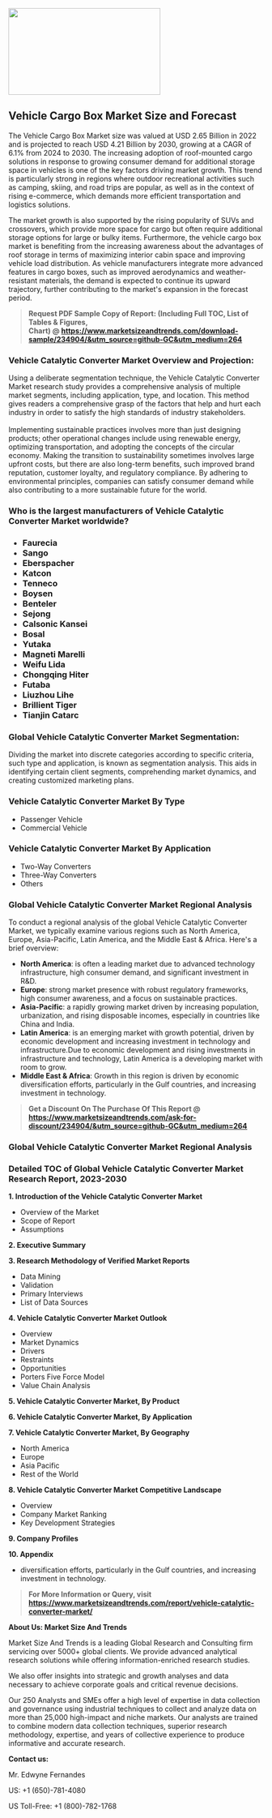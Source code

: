 <p><img class="alignnone size-medium wp-image-20088" src="https://ffe5etoiles.com/wp-content/uploads/2024/12/MST1-300x171.png" alt="" width="300" height="171" /></p><h2>Vehicle Cargo Box Market Size and Forecast</h2><p>The Vehicle Cargo Box Market size was valued at USD 2.65 Billion in 2022 and is projected to reach USD 4.21 Billion by 2030, growing at a CAGR of 6.1% from 2024 to 2030. The increasing adoption of roof-mounted cargo solutions in response to growing consumer demand for additional storage space in vehicles is one of the key factors driving market growth. This trend is particularly strong in regions where outdoor recreational activities such as camping, skiing, and road trips are popular, as well as in the context of rising e-commerce, which demands more efficient transportation and logistics solutions.</p><p>The market growth is also supported by the rising popularity of SUVs and crossovers, which provide more space for cargo but often require additional storage options for large or bulky items. Furthermore, the vehicle cargo box market is benefiting from the increasing awareness about the advantages of roof storage in terms of maximizing interior cabin space and improving vehicle load distribution. As vehicle manufacturers integrate more advanced features in cargo boxes, such as improved aerodynamics and weather-resistant materials, the demand is expected to continue its upward trajectory, further contributing to the market's expansion in the forecast period.</p></p><blockquote id="" class=""><strong>Request PDF Sample Copy of Report: (Including Full TOC, List of Tables &amp; Figures, Chart)&nbsp;@&nbsp;<strong><a href="https://www.marketsizeandtrends.com/download-sample/234904/&utm_source=github-GC&utm_medium=264" target="_blank">https://www.marketsizeandtrends.com/download-sample/234904/&utm_source=github-GC&utm_medium=264</a></strong></strong></blockquote><h3 id="" class="">Vehicle Catalytic Converter Market&nbsp;Overview and Projection:</h3><p id="" class="">Using a deliberate segmentation technique, the Vehicle Catalytic Converter Market research study provides a comprehensive analysis of multiple market segments, including application, type, and location. This method gives readers a comprehensive grasp of the factors that help and hurt each industry in order to satisfy the high standards of industry stakeholders. <br /> <br />Implementing sustainable practices involves more than just designing products; other operational changes include using renewable energy, optimizing transportation, and adopting the concepts of the circular economy. Making the transition to sustainability sometimes involves large upfront costs, but there are also long-term benefits, such improved brand reputation, customer loyalty, and regulatory compliance. By adhering to environmental principles, companies can satisfy consumer demand while also contributing to a more sustainable future for the world.</p><h3 id="" class="">Who is the largest manufacturers of&nbsp;Vehicle Catalytic Converter Market worldwide?</h3><h3 class=""><p><ul><li>Faurecia </li><li> Sango </li><li> Eberspacher </li><li> Katcon </li><li> Tenneco </li><li> Boysen </li><li> Benteler </li><li> Sejong </li><li> Calsonic Kansei </li><li> Bosal </li><li> Yutaka </li><li> Magneti Marelli </li><li> Weifu Lida </li><li> Chongqing Hiter </li><li> Futaba </li><li> Liuzhou Lihe </li><li> Brillient Tiger </li><li> Tianjin Catarc</li></ul></p></h3><h3 id="" class="">Global&nbsp;Vehicle Catalytic Converter Market Segmentation:</h3><p id="" class="">Dividing the market into discrete categories according to specific criteria, such type and application, is known as segmentation analysis. This aids in identifying certain client segments, comprehending market dynamics, and creating customized marketing plans.</p><h3 id="" class="">Vehicle Catalytic Converter Market&nbsp;By Type</h3><p><p><ul><li>Passenger Vehicle</li><li> Commercial Vehicle</p></li></ul></p></p><h3 id="" class="">Vehicle Catalytic Converter Market&nbsp;By Application</h3><p class=""><p><ul><li>Two-Way Converters</li><li> Three-Way Converters</li><li> Others</li></ul></p></p><h3 id="" class="">Global Vehicle Catalytic Converter Market Regional Analysis</h3><p id="" class="">To conduct a regional analysis of the global Vehicle Catalytic Converter Market, we typically examine various regions such as North America, Europe, Asia-Pacific, Latin America, and the Middle East &amp; Africa. Here's a brief overview:</p><ul><li><strong>North America</strong>: is often a leading market due to advanced technology infrastructure, high consumer demand, and significant investment in R&amp;D.</li><li><strong>Europe</strong>: strong market presence with robust regulatory frameworks, high consumer awareness, and a focus on sustainable practices.</li><li><strong>Asia-Pacific</strong>: a rapidly growing market driven by increasing population, urbanization, and rising disposable incomes, especially in countries like China and India.</li><li><strong>Latin America</strong>: is an emerging market with growth potential, driven by economic development and increasing investment in technology and infrastructure.Due to economic development and rising investments in infrastructure and technology, Latin America is a developing market with room to grow.</li><li><strong>Middle East &amp; Africa</strong>: Growth in this region is driven by economic diversification efforts, particularly in the Gulf countries, and increasing investment in technology.</li></ul><blockquote id="" class=""><strong>Get a Discount On The Purchase Of This Report @ <strong><a href="https://www.marketsizeandtrends.com/ask-for-discount/234904/&utm_source=github-GC&utm_medium=264" target="_blank">https://www.marketsizeandtrends.com/ask-for-discount/234904/&utm_source=github-GC&utm_medium=264</a></strong></strong></blockquote><h3 id="" class="">Global Vehicle Catalytic Converter Market Regional Analysis</h3><h3 id="" class="">Detailed TOC of Global Vehicle Catalytic Converter Market Research Report, 2023-2030</h3><p id="" class=""><strong>1. Introduction of the Vehicle Catalytic Converter Market</strong></p><ul><li>Overview of the Market</li><li>Scope of Report</li><li>Assumptions</li></ul><p id="" class=""><strong>2. Executive Summary</strong></p><p id="" class=""><strong>3. Research Methodology of Verified Market Reports</strong></p><ul><li>Data Mining</li><li>Validation</li><li>Primary Interviews</li><li>List of Data Sources</li></ul><p id="" class=""><strong>4. Vehicle Catalytic Converter Market Outlook</strong></p><ul><li>Overview</li><li>Market Dynamics</li><li>Drivers</li><li>Restraints</li><li>Opportunities</li><li>Porters Five Force Model</li><li>Value Chain Analysis</li></ul><p id="" class=""><strong>5. Vehicle Catalytic Converter Market, By Product</strong></p><p id="" class=""><strong>6. Vehicle Catalytic Converter Market, By Application</strong></p><p id="" class=""><strong>7. Vehicle Catalytic Converter Market, By Geography</strong></p><ul><li>North America</li><li>Europe</li><li>Asia Pacific</li><li>Rest of the World</li></ul><p id="" class=""><strong>8. Vehicle Catalytic Converter Market Competitive Landscape</strong></p><ul><li>Overview</li><li>Company Market Ranking</li><li>Key Development Strategies</li></ul><p id="" class=""><strong>9. Company Profiles</strong></p><p id="" class=""><strong>10. Appendix</strong></p><ul><li>diversification efforts, particularly in the Gulf countries, and increasing investment in technology.</li></ul><blockquote id="" class=""><strong>For More Information or Query, visit <strong><strong><a href="https://www.marketsizeandtrends.com/report/vehicle-catalytic-converter-market/" target="_blank">https://www.marketsizeandtrends.com/report/vehicle-catalytic-converter-market/</a></strong></strong></strong></blockquote><p id="" class=""><strong>About Us: Market Size And Trends</strong></p><p id="" class="">Market Size And Trends is a leading Global Research and Consulting firm servicing over 5000+ global clients. We provide advanced analytical research solutions while offering information-enriched research studies.</p><p id="" class="">We also offer insights into strategic and growth analyses and data necessary to achieve corporate goals and critical revenue decisions.</p><p id="" class="">Our 250 Analysts and SMEs offer a high level of expertise in data collection and governance using industrial techniques to collect and analyze data on more than 25,000 high-impact and niche markets. Our analysts are trained to combine modern data collection techniques, superior research methodology, expertise, and years of collective experience to produce informative and accurate research.</p><p id="" class=""><strong>Contact us:</strong></p><p id="" class="">Mr. Edwyne Fernandes</p><p id="" class="">US: +1 (650)-781-4080</p><p id="" class="">US Toll-Free: +1 (800)-782-1768</p>
